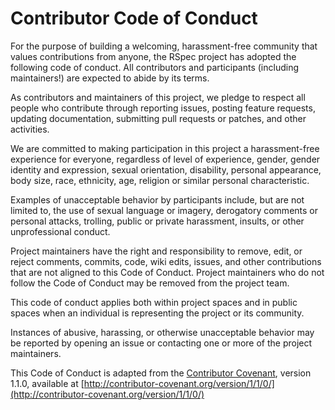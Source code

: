 <!---
This file was generated on 2015-07-09T22:24:55-07:00 from the rspec-dev repo.
DO NOT modify it by hand as your changes will get lost the next time it is generated.
-->

# Contributor Code of Conduct

For the purpose of building a welcoming, harassment-free community that
values contributions from anyone, the RSpec project has adopted the
following code of conduct. All contributors and participants (including
maintainers!) are expected to abide by its terms.

As contributors and maintainers of this project, we pledge to respect all
people who contribute through reporting issues, posting feature requests,
updating documentation, submitting pull requests or patches, and other
activities.

We are committed to making participation in this project a harassment-free
experience for everyone, regardless of level of experience, gender, gender
identity and expression, sexual orientation, disability, personal appearance,
body size, race, ethnicity, age, religion or similar personal characteristic.

Examples of unacceptable behavior by participants include, but are not limited
to, the use of sexual language or imagery, derogatory comments or personal
attacks, trolling, public or private harassment, insults, or other
unprofessional conduct.

Project maintainers have the right and responsibility to remove, edit, or
reject comments, commits, code, wiki edits, issues, and other contributions
that are not aligned to this Code of Conduct. Project maintainers who do not
follow the Code of Conduct may be removed from the project team.

This code of conduct applies both within project spaces and in public spaces
when an individual is representing the project or its community.

Instances of abusive, harassing, or otherwise unacceptable behavior may be
reported by opening an issue or contacting one or more of the project
maintainers.

This Code of Conduct is adapted from the [Contributor
Covenant](http://contributor-covenant.org), version 1.1.0, available at
[http://contributor-covenant.org/version/1/1/0/](http://contributor-covenant.org/version/1/1/0/)
